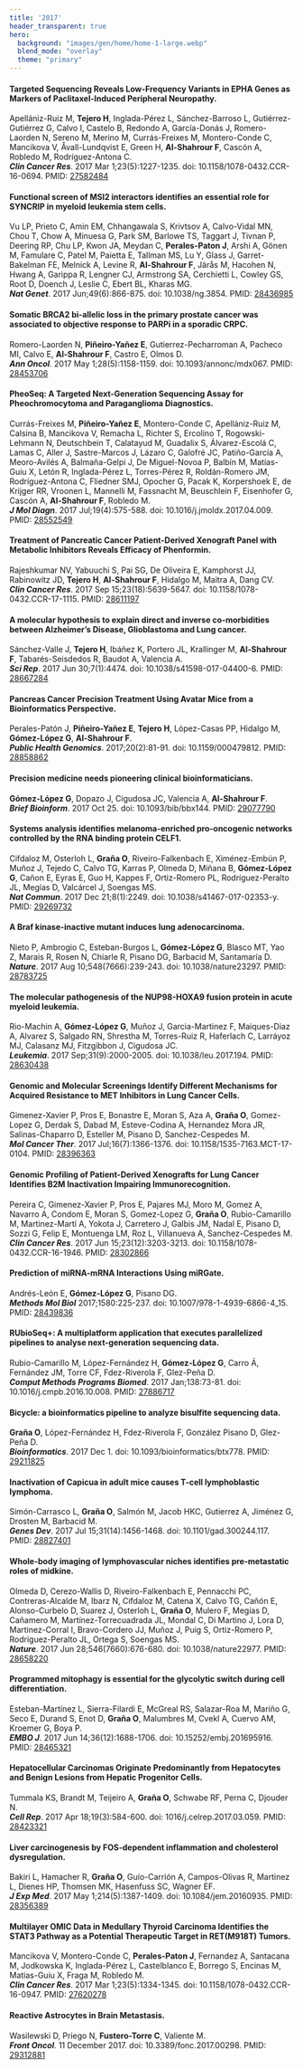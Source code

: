 ```yaml
---
title: '2017'
header_transparent: true
hero:
  background: "images/gen/home/home-1-large.webp"
  blend_mode: "overlay"
  theme: "primary"
---
```


#### Targeted Sequencing Reveals Low-Frequency Variants in EPHA Genes as Markers of Paclitaxel-Induced Peripheral Neuropathy.
Apellániz-Ruiz M, **Tejero H**, Inglada-Pérez L, Sánchez-Barroso L, Gutiérrez-Gutiérrez G, Calvo I, Castelo B, Redondo A, García-Donás J, Romero-Laorden N, Sereno M, Merino M, Currás-Freixes M, Montero-Conde C, Mancikova V, Åvall-Lundqvist E, Green H, **Al-Shahrour F**, Cascón A, Robledo M, Rodríguez-Antona C.  
***Clin Cancer Res***. 2017 Mar 1;23(5):1227-1235. doi: 10.1158/1078-0432.CCR-16-0694. PMID: [27582484](https://pubmed.ncbi.nlm.nih.gov/27582484/)

#### Functional screen of MSI2 interactors identifies an essential role for SYNCRIP in myeloid leukemia stem cells.
Vu LP, Prieto C, Amin EM, Chhangawala S, Krivtsov A, Calvo-Vidal MN, Chou T, Chow A, Minuesa G, Park SM, Barlowe TS, Taggart J, Tivnan P, Deering RP, Chu LP, Kwon JA, Meydan C, **Perales-Paton J**, Arshi A, Gönen M, Famulare C, Patel M, Paietta E, Tallman MS, Lu Y, Glass J, Garret-Bakelman FE, Melnick A, Levine R, **Al-Shahrour F**, Järås M, Hacohen N, Hwang A, Garippa R, Lengner CJ, Armstrong SA,  Cerchietti L, Cowley GS, Root D, Doench J, Leslie C, Ebert BL, Kharas MG.  
***Nat Genet***. 2017 Jun;49(6):866-875. doi: 10.1038/ng.3854. PMID: [28436985](https://pubmed.ncbi.nlm.nih.gov/28436985/)

#### Somatic BRCA2 bi-allelic loss in the primary prostate cancer was associated to objective response to PARPi in a sporadic CRPC.
Romero-Laorden N, **Piñeiro-Yañez E**, Gutierrez-Pecharroman A, Pacheco MI, Calvo E, **Al-Shahrour F**, Castro E, Olmos D.  
***Ann Oncol***. 2017 May 1;28(5):1158-1159. doi: 10.1093/annonc/mdx067. PMID: [28453706](https://pubmed.ncbi.nlm.nih.gov/28453706/)

#### PheoSeq: A Targeted Next-Generation Sequencing Assay for Pheochromocytoma and Paraganglioma Diagnostics.
Currás-Freixes M, **Piñeiro-Yañez E**, Montero-Conde C, Apellániz-Ruiz M, Calsina B, Mancikova V, Remacha L, Richter S, Ercolino T, Rogowski-Lehmann N, Deutschbein T, Calatayud M, Guadalix S, Álvarez-Escolá C, Lamas C, Aller J, Sastre-Marcos J,  Lázaro C, Galofré JC, Patiño-García A, Meoro-Avilés A, Balmaña-Gelpi J, De Miguel-Novoa P, Balbín M, Matías-Guiu X, Letón R, Inglada-Pérez L, Torres-Pérez R, Roldán-Romero JM, Rodríguez-Antona C, Fliedner SMJ, Opocher G, Pacak K, Korpershoek E, de Krijger RR, Vroonen L, Mannelli M, Fassnacht M, Beuschlein F, Eisenhofer G, Cascón A, **Al-Shahrour F**, Robledo M.  
***J Mol Diagn***. 2017 Jul;19(4):575-588. doi: 10.1016/j.jmoldx.2017.04.009. PMID: [28552549](https://pubmed.ncbi.nlm.nih.gov/28552549/)

#### Treatment of Pancreatic Cancer Patient-Derived Xenograft Panel with Metabolic Inhibitors Reveals Efficacy of Phenformin.
Rajeshkumar NV, Yabuuchi S, Pai SG, De Oliveira E, Kamphorst JJ, Rabinowitz JD, **Tejero H**, **Al-Shahrour F**, Hidalgo M, Maitra A, Dang CV.  
***Clin Cancer Res***. 2017 Sep 15;23(18):5639-5647. doi: 10.1158/1078-0432.CCR-17-1115. PMID: [28611197](https://pubmed.ncbi.nlm.nih.gov/28611197/)

#### A molecular hypothesis to explain direct and inverse co-morbidities between Alzheimer’s Disease, Glioblastoma and Lung cancer.
Sánchez-Valle J, **Tejero H**, Ibáñez K, Portero JL, Krallinger M, **Al-Shahrour F**, Tabarés-Seisdedos R, Baudot A, Valencia A.  
***Sci Rep***. 2017 Jun 30;7(1):4474. doi: 10.1038/s41598-017-04400-6. PMID: [28667284](https://pubmed.ncbi.nlm.nih.gov/28667284/)

#### Pancreas Cancer Precision Treatment Using Avatar Mice from a Bioinformatics Perspective.
Perales-Patón J, **Piñeiro-Yañez E**, **Tejero H**, López-Casas PP, Hidalgo M, **Gómez-López G**, **Al-Shahrour F**.  
***Public Health Genomics***. 2017;20(2):81-91. doi: 10.1159/000479812. PMID: [28858862](https://pubmed.ncbi.nlm.nih.gov/28858862/)

#### Precision medicine needs pioneering clinical bioinformaticians.
**Gómez-López G**, Dopazo J, Cigudosa JC, Valencia A, **Al-Shahrour F**.  
***Brief Bioinform***. 2017 Oct 25. doi: 10.1093/bib/bbx144. PMID: [29077790](https://pubmed.ncbi.nlm.nih.gov/29077790/)

#### Systems analysis identifies melanoma-enriched pro-oncogenic networks controlled by the RNA binding protein CELF1.
Cifdaloz M, Osterloh L, **Graña O**, Riveiro-Falkenbach E, Ximénez-Embún P, Muñoz J, Tejedo C, Calvo TG, Karras P, Olmeda D, Miñana B, **Gómez-López G**, Cañon E, Eyras E, Guo H, Kappes F, Ortiz-Romero PL, Rodríguez-Peralto JL, Megías D, Valcárcel J, Soengas MS.  
***Nat Commun***. 2017 Dec 21;8(1):2249. doi: 10.1038/s41467-017-02353-y. PMID: [29269732](https://pubmed.ncbi.nlm.nih.gov/29269732/)

#### A Braf kinase-inactive mutant induces lung adenocarcinoma.
Nieto P, Ambrogio C, Esteban-Burgos L, **Gómez-López G**, Blasco MT, Yao Z, Marais R, Rosen N, Chiarle R, Pisano DG, Barbacid M, Santamaría D.  
***Nature***. 2017 Aug 10;548(7666):239-243. doi: 10.1038/nature23297. PMID: [28783725](https://pubmed.ncbi.nlm.nih.gov/28783725/)

#### The molecular pathogenesis of the NUP98-HOXA9 fusion protein in acute myeloid leukemia.
Rio-Machin A, **Gómez-López G**, Muñoz J, Garcia-Martinez F, Maiques-Diaz A, Alvarez S, Salgado RN, Shrestha M, Torres-Ruiz R, Haferlach C, Larráyoz MJ, Calasanz MJ, Fitzgibbon J, Cigudosa JC.  
***Leukemia***. 2017 Sep;31(9):2000-2005. doi: 10.1038/leu.2017.194. PMID: [28630438](https://pubmed.ncbi.nlm.nih.gov/28630438/)

#### Genomic and Molecular Screenings Identify Different Mechanisms for Acquired Resistance to MET Inhibitors in Lung Cancer Cells.
Gimenez-Xavier P, Pros E, Bonastre E, Moran S, Aza A, **Graña O**, Gomez-Lopez G, Derdak S, Dabad M, Esteve-Codina A, Hernandez Mora JR, Salinas-Chaparro D, Esteller M, Pisano D, Sanchez-Cespedes M.  
***Mol Cancer Ther***. 2017 Jul;16(7):1366-1376. doi: 10.1158/1535-7163.MCT-17-0104. PMID: [28396363](https://pubmed.ncbi.nlm.nih.gov/28396363/)

#### Genomic Profiling of Patient-Derived Xenografts for Lung Cancer Identifies B2M Inactivation Impairing Immunorecognition.
Pereira C, Gimenez-Xavier P, Pros E, Pajares MJ, Moro M, Gomez A, Navarro A, Condom E, Moran S, Gomez-Lopez G, **Graña O**, Rubio-Camarillo M, Martinez-Martí A, Yokota J, Carretero J, Galbis JM, Nadal E, Pisano D, Sozzi G, Felip E, Montuenga LM, Roz L, Villanueva A, Sanchez-Cespedes M.  
***Clin Cancer Res***. 2017 Jun 15;23(12):3203-3213. doi: 10.1158/1078-0432.CCR-16-1946. PMID: [28302866](https://pubmed.ncbi.nlm.nih.gov/28302866/)

#### Prediction of miRNA-mRNA Interactions Using miRGate.
Andrés-León E, **Gómez-López G**, Pisano DG.  
***Methods Mol Biol*** 2017;1580:225-237. doi: 10.1007/978-1-4939-6866-4_15. PMID: [28439836](https://pubmed.ncbi.nlm.nih.gov/28439836/)

#### RUbioSeq+: A multiplatform application that executes parallelized pipelines to analyse next-generation sequencing data.
Rubio-Camarillo M, López-Fernández H, **Gómez-López G**, Carro Á, Fernández JM, Torre CF, Fdez-Riverola F, Glez-Peña D.  
***Comput Methods Programs Biomed***. 2017 Jan;138:73-81. doi: 10.1016/j.cmpb.2016.10.008. PMID: [27886717](https://pubmed.ncbi.nlm.nih.gov/27886717/)

#### Bicycle: a bioinformatics pipeline to analyze bisulfite sequencing data.
**Graña O**, López-Fernández H, Fdez-Riverola F, González Pisano D, Glez-Peña D.  
***Bioinformatics***. 2017 Dec 1. doi: 10.1093/bioinformatics/btx778. PMID: [29211825](https://pubmed.ncbi.nlm.nih.gov/29211825/)

#### Inactivation of Capicua in adult mice causes T-cell lymphoblastic lymphoma.
Simón-Carrasco L, **Graña O**, Salmón M, Jacob HKC, Gutierrez A, Jiménez G, Drosten M, Barbacid M.  
***Genes Dev***. 2017 Jul 15;31(14):1456-1468. doi: 10.1101/gad.300244.117. PMID: [28827401](https://pubmed.ncbi.nlm.nih.gov/28827401/)

#### Whole-body imaging of lymphovascular niches identifies pre-metastatic roles of midkine.
Olmeda D, Cerezo-Wallis D, Riveiro-Falkenbach E, Pennacchi PC, Contreras-Alcalde M, Ibarz N, Cifdaloz M, Catena X, Calvo TG, Cañón E, Alonso-Curbelo D, Suarez J, Osterloh L, **Graña O**, Mulero F, Megías D, Cañamero M, Martínez-Torrecuadrada JL, Mondal C, Di Martino J, Lora D, Martinez-Corral I, Bravo-Cordero JJ, Muñoz J, Puig S, Ortiz-Romero P, Rodriguez-Peralto JL, Ortega S, Soengas MS.  
***Nature***. 2017 Jun 28;546(7660):676-680. doi: 10.1038/nature22977. PMID: [28658220](https://pubmed.ncbi.nlm.nih.gov/28658220/)

#### Programmed mitophagy is essential for the glycolytic switch during cell differentiation.
Esteban-Martínez L, Sierra-Filardi E, McGreal RS, Salazar-Roa M, Mariño G, Seco E, Durand S, Enot D, **Graña O**, Malumbres M, Cvekl A, Cuervo AM, Kroemer G, Boya P.  
***EMBO J***. 2017 Jun 14;36(12):1688-1706. doi: 10.15252/embj.201695916. PMID: [28465321](https://pubmed.ncbi.nlm.nih.gov/28465321/)

#### Hepatocellular Carcinomas Originate Predominantly from Hepatocytes and Benign Lesions from Hepatic Progenitor Cells.
Tummala KS, Brandt M, Teijeiro A, **Graña O**, Schwabe RF, Perna C, Djouder N.  
***Cell Rep***. 2017 Apr 18;19(3):584-600. doi: 1016/j.celrep.2017.03.059. PMID: [28423321](https://pubmed.ncbi.nlm.nih.gov/28423321/)

#### Liver carcinogenesis by FOS-dependent inflammation and cholesterol dysregulation.
Bakiri L, Hamacher R, **Graña O**, Guío-Carrión A, Campos-Olivas R, Martinez L, Dienes HP, Thomsen MK, Hasenfuss SC, Wagner EF.  
***J Exp Med***. 2017 May 1;214(5):1387-1409. doi: 10.1084/jem.20160935. PMID: [28356389](https://pubmed.ncbi.nlm.nih.gov/28356389/)

#### Multilayer OMIC Data in Medullary Thyroid Carcinoma Identifies the STAT3 Pathway as a Potential Therapeutic Target in RET(M918T) Tumors.
Mancikova V, Montero-Conde C, **Perales-Paton J**, Fernandez A, Santacana M, Jodkowska K, Inglada-Pérez L, Castelblanco E, Borrego S, Encinas M, Matias-Guiu X, Fraga M, Robledo M.  
***Clin Cancer Res***. 2017 Mar 1;23(5):1334-1345. doi: 10.1158/1078-0432.CCR-16-0947. PMID: [27620278](https://pubmed.ncbi.nlm.nih.gov/27620278/)

#### Reactive Astrocytes in Brain Metastasis.
Wasilewski D, Priego N, **Fustero-Torre C**, Valiente M.  
***Front Oncol***. 11 December 2017. doi: 10.3389/fonc.2017.00298. PMID: [29312881](https://pubmed.ncbi.nlm.nih.gov/29312881/)
